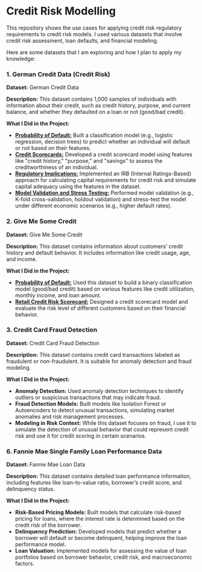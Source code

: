 # Credit Risk Modelling

This repository shows the use cases for applying credit risk regulatory requirements to credit risk models. I used various datasets that involve credit risk assessment, loan defaults, and financial modeling. 

Here are some datasets that I am exploring and how I plan to apply my knowledge:

### 1. German Credit Data (Credit Risk)

**Dataset:** German Credit Data

**Description:** This dataset contains 1,000 samples of individuals with information about their credit, such as credit history, purpose, and current balance, and whether they defaulted on a loan or not (good/bad credit).

**What I Did in the Project:**

- **[Probability of Default:](https://github.com/MiltonGreat/Probability-of-Default.git)** Built a classification model (e.g., logistic regression, decision trees) to predict whether an individual will default or not based on their features.
- **[Credit Scorecards:](https://github.com/MiltonGreat/Credit-Scorecard-Model.git)** Developed a credit scorecard model using features like "credit history," "purpose," and "savings" to assess the creditworthiness of an individual.
- **[Regulatory Implications:](https://github.com/MiltonGreat/Regulatory-Implications.git)** Implemented an IRB (Internal Ratings-Based) approach for calculating capital requirements for credit risk and simulate capital adequacy using the features in the dataset.
- **[Model Validation and Stress Testing:](https://github.com/MiltonGreat/Model-Validation-and-Stress-Testing.git)** Performed model validation (e.g., K-fold cross-validation, holdout validation) and stress-test the model under different economic scenarios (e.g., higher default rates).

### 2. Give Me Some Credit

**Dataset:** Give Me Some Credit

**Description:** This dataset contains information about customers’ credit history and default behavior. It includes information like credit usage, age, and income.

**What I Did in the Project:**

- **[Probability of Default:](https://github.com/MiltonGreat/Give-Me-Some-Credit-Probability-of-Default.git)** Used this dataset to build a binary classification model (good/bad credit) based on various features like credit utilization, monthly income, and loan amount.
- **[Retail Credit Risk Scorecard:](https://github.com/MiltonGreat/Retail-Credit-Risk-Scorecard.git)** Designed a credit scorecard model and evaluate the risk level of different customers based on their financial behavior.

### 3. Credit Card Fraud Detection

**Dataset:** Credit Card Fraud Detection

**Description:** This dataset contains credit card transactions labeled as fraudulent or non-fraudulent. It is suitable for anomaly detection and fraud modeling.

**What I Did in the Project:**
- **Anomaly Detection:** Used anomaly detection techniques to identify outliers or suspicious transactions that may indicate fraud.
- **Fraud Detection Models:** Built models like Isolation Forest or Autoencoders to detect unusual transactions, simulating market anomalies and risk management processes.
- **Modeling in Risk Context:** While this dataset focuses on fraud, I use it to simulate the detection of unusual behavior that could represent credit risk and use it for credit scoring in certain scenarios.

### 6. Fannie Mae Single Family Loan Performance Data

**Dataset:** Fannie Mae Loan Data

**Description:** This dataset contains detailed loan performance information, including features like loan-to-value ratio, borrower’s credit score, and delinquency status.

**What I Did in the Project:**
- **Risk-Based Pricing Models:** Built models that calculate risk-based pricing for loans, where the interest rate is determined based on the credit risk of the borrower.
- **Delinquency Prediction:** Developed models that predict whether a borrower will default or become delinquent, helping improve the loan performance model.
- **Loan Valuation:** Implemented models for assessing the value of loan portfolios based on borrower behavior, credit risk, and macroeconomic factors.
